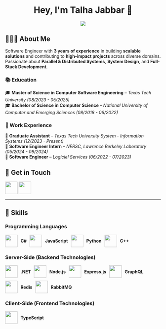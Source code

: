 <h1 align="center">Hey, I'm Talha Jabbar 👋</h1>

<p align="center">
  <img src="https://readme-typing-svg.demolab.com?font=Fira+Code&weight=500&size=22&pause=1000&color=F75C7E&center=true&vCenter=true&width=550&lines=Software+Engineer+|+Backend+Developer;Building+Scalable+and+Efficient+Systems;Passionate+about+APIs,+Microservices,+and+Cloud">
</p>

## 👨🏻‍💻 About Me  
Software Engineer with **3 years of experience** in building **scalable solutions** and contributing to **high-impact projects** across diverse domains. Passionate about **Parallel & Distributed Systems**, **System Design**, and **Full-Stack Development**.  

### 📚 Education  
🎓 **Master of Science in Computer Software Engineering** – *Texas Tech University (08/2023 - 05/2025)*  
🎓 **Bachelor of Science in Computer Science** – *National University of Computer and Emerging Sciences (08/2018 - 06/2022)*  

### 🏢 Work Experience  
💼 **Graduate Assistant** – *Texas Tech University System - Information Systems (12/2023 - Present)*  
💼 **Software Engineer Intern** – *NERSC, Lawrence Berkeley Laboratory (05/2024 - 08/2024)*  
💼 **Software Engineer** – *Logiciel Services (06/2022 - 07/2023)*  

## 📩 Get in Touch  
<p align="left">
  <a href="https://www.linkedin.com/in/m-talha-jabbar/"><img src="https://skillicons.dev/icons?i=linkedin" height="40"></a> 
  <a href="mailto:muhammadtalha61940@gmail.com"><img src="https://skillicons.dev/icons?i=gmail&theme=dark" height="40"></a>  
</p>

---

## 🚀 Skills

### **Programming Languages**  
<p align="left" style="display: flex; flex-wrap: wrap; gap: 10px; align-items: center;">
  <span style="display: flex; align-items: center;"> 
    <img src="https://skillicons.dev/icons?i=cs" height="40" style="margin-right: 10px;"> <b>C#</b> 
  </span>
  <span style="display: flex; align-items: center;">
    <img src="https://skillicons.dev/icons?i=js" height="40" style="margin-right: 10px;"> <b>JavaScript</b>
  </span>
  <span style="display: flex; align-items: center;">
    <img src="https://skillicons.dev/icons?i=py" height="40" style="margin-right: 10px;"> <b>Python</b> 
  </span>
  <span style="display: flex; align-items: center;">
    <img src="https://skillicons.dev/icons?i=cpp" height="40" style="margin-right: 10px;"> <b>C++</b>
  </span>
</p>

### **Server-Side (Backend Technologies)**  
<p align="left" style="display: flex; flex-wrap: wrap; gap: 10px; align-items: center;">
  <span style="display: flex; align-items: center;">
    <img src="https://skillicons.dev/icons?i=dotnet" height="40" style="margin-right: 10px;"> <b>.NET</b> 
  </span>
  <span style="display: flex; align-items: center;">
    <img src="https://skillicons.dev/icons?i=nodejs" height="40" style="margin-right: 10px;"> <b>Node.js</b>
  </span>
  <span style="display: flex; align-items: center;">
    <img src="https://skillicons.dev/icons?i=express" height="40" style="margin-right: 10px;"> <b>Express.js</b>
  </span>
  <span style="display: flex; align-items: center;">
    <img src="https://skillicons.dev/icons?i=graphql" height="40" style="margin-right: 10px;"> <b>GraphQL</b>
  </span>
  <span style="display: flex; align-items: center;">
    <img src="https://skillicons.dev/icons?i=redis" height="40" style="margin-right: 10px;"> <b>Redis</b>
  </span>
  <span style="display: flex; align-items: center;">
    <img src="https://skillicons.dev/icons?i=rabbitmq" height="40" style="margin-right: 10px;"> <b>RabbitMQ</b>
  </span>
</p>

### **Client-Side (Frontend Technologies)**  
<p align="left" style="display: flex; flex-wrap: wrap; gap: 10px; align-items: center;">
  <span style="display: flex; align-items: center;">
    <img src="https://skillicons.dev/icons?i=ts" height="40" style="margin-right: 10px;"> <b>TypeScript</b>
  </span>
  <span style="display: flex; align-items: center;">
    <img src="https://skilli
